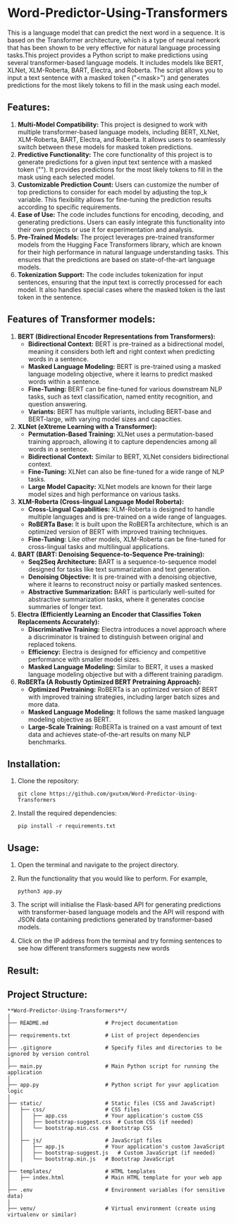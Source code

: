# Word-Predictor-Using-Transformers

This is a language model that can predict the next word in a sequence. It is based on the Transformer architecture, which is a type of neural network that has been shown to be very effective for natural language processing tasks.This project provides a Python script to make predictions using several transformer-based language models. It includes models like BERT, XLNet, XLM-Roberta, BART, Electra, and Roberta. The script allows you to input a text sentence with a masked token ("<mask<mask>>") and generates predictions for the most likely tokens to fill in the mask using each model.

## Features:

1. **Multi-Model Compatibility:** This project is designed to work with multiple transformer-based language models, including BERT, XLNet, XLM-Roberta, BART, Electra, and Roberta. It allows users to seamlessly switch between these models for masked token predictions.
2. **Predictive Functionality:** The core functionality of this project is to generate predictions for a given input text sentence with a masked token ("<mask>"). It provides predictions for the most likely tokens to fill in the mask using each selected model.
3. **Customizable Prediction Count:** Users can customize the number of top predictions to consider for each model by adjusting the top_k variable. This flexibility allows for fine-tuning the prediction results according to specific requirements.
4. **Ease of Use:** The code includes functions for encoding, decoding, and generating predictions. Users can easily integrate this functionality into their own projects or use it for experimentation and analysis.
5. **Pre-Trained Models:** The project leverages pre-trained transformer models from the Hugging Face Transformers library, which are known for their high performance in natural language understanding tasks. This ensures that the predictions are based on state-of-the-art language models.
6. **Tokenization Support:** The code includes tokenization for input sentences, ensuring that the input text is correctly processed for each model. It also handles special cases where the masked token is the last token in the sentence.

## Features of Transformer models:

1. **BERT (Bidirectional Encoder Representations from Transformers):**
    - **Bidirectional Context:** BERT is pre-trained as a bidirectional model, meaning it considers both left and right context when predicting words in a sentence.
    - **Masked Language Modeling:** BERT is pre-trained using a masked language modeling objective, where it learns to predict masked words within a sentence.
    - **Fine-Tuning:** BERT can be fine-tuned for various downstream NLP tasks, such as text classification, named entity recognition, and question answering.
    - **Variants:** BERT has multiple variants, including BERT-base and BERT-large, with varying model sizes and capacities.
2. **XLNet (eXtreme Learning with a Transformer):**
    - **Permutation-Based Training:** XLNet uses a permutation-based training approach, allowing it to capture dependencies among all words in a sentence.
    - **Bidirectional Context:** Similar to BERT, XLNet considers bidirectional context.
    - **Fine-Tuning:** XLNet can also be fine-tuned for a wide range of NLP tasks.
    - **Large Model Capacity:** XLNet models are known for their large model sizes and high performance on various tasks.
3. **XLM-Roberta (Cross-lingual Language Model Roberta):**
    - **Cross-Lingual Capabilities:** XLM-Roberta is designed to handle multiple languages and is pre-trained on a wide range of languages.
    - **RoBERTa Base:** It is built upon the RoBERTa architecture, which is an optimized version of BERT with improved training techniques.
    - **Fine-Tuning:** Like other models, XLM-Roberta can be fine-tuned for cross-lingual tasks and multilingual applications.
4. **BART (BART: Denoising Sequence-to-Sequence Pre-training):**
    - **Seq2Seq Architecture:** BART is a sequence-to-sequence model designed for tasks like text summarization and text generation.
    - **Denoising Objective:** It is pre-trained with a denoising objective, where it learns to reconstruct noisy or partially masked sentences.
    - **Abstractive Summarization:** BART is particularly well-suited for abstractive summarization tasks, where it generates concise summaries of longer text.
5. **Electra (Efficiently Learning an Encoder that Classifies Token Replacements Accurately):**
    - **Discriminative Training:** Electra introduces a novel approach where a discriminator is trained to distinguish between original and replaced tokens.
    - **Efficiency:** Electra is designed for efficiency and competitive performance with smaller model sizes.
    - **Masked Language Modeling:** Similar to BERT, it uses a masked language modeling objective but with a different training paradigm.
6. **RoBERTa (A Robustly Optimized BERT Pretraining Approach):**
    - **Optimized Pretraining:** RoBERTa is an optimized version of BERT with improved training strategies, including larger batch sizes and more data.
    - **Masked Language Modeling:** It follows the same masked language modeling objective as BERT.
    - **Large-Scale Training:** RoBERTa is trained on a vast amount of text data and achieves state-of-the-art results on many NLP benchmarks.

## Installation:

1. Clone the repository:
    
    ```
    git clone https://github.com/gxutxm/Word-Predictor-Using-Transformers
    ```
    
2. Install the required dependencies:
    
    `pip install -r requirements.txt`
    

## Usage:

1. Open the terminal and navigate to the project directory.
2. Run the functionality that you would like to perform. For example,
    
    ```
    python3 app.py
    ```
    
3. The script will initialise the Flask-based API for generating predictions with transformer-based language models and the API will respond with JSON data containing predictions generated by transformer-based models. 
4. Click on the IP address from the terminal and try forming sentences to see how different transformers suggests new words

## Result:

## Project Structure:

```
**Word-Predictor-Using-Transformers**/
│
├── README.md                  # Project documentation
│
├── requirements.txt           # List of project dependencies
│
├── .gitignore                 # Specify files and directories to be ignored by version control
│
├── main.py                    # Main Python script for running the application
│
├── app.py                     # Python script for your application logic
│
├── static/                    # Static files (CSS and JavaScript)
│   ├── css/                   # CSS files
│   │   ├── app.css            # Your application's custom CSS
│   │   ├── bootstrap-suggest.css  # Custom CSS (if needed)
│   │   └── bootstrap.min.css  # Bootstrap CSS
│   │
│   ├── js/                    # JavaScript files
│   │   ├── app.js             # Your application's custom JavaScript
│   │   ├── bootstrap-suggest.js   # Custom JavaScript (if needed)
│   │   └── bootstrap.min.js   # Bootstrap JavaScript
│
├── templates/                 # HTML templates
│   ├── index.html             # Main HTML template for your web app
│
├── .env                       # Environment variables (for sensitive data)
│
├── venv/                      # Virtual environment (create using virtualenv or similar)
```
